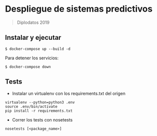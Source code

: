 # Despliegue de sistemas predictivos
> Diplodatos 2019

## Instalar y ejecutar

```
$ docker-compose up --build -d
```

Para detener los servicios:

```
$ docker-compose down
```

## Tests

- Instalar un virtualenv con los requirements.txt del origen
```
virtualenv --python=python3 .env
source .env/bin/activate
pip install -r requirements.txt
```
- Correr los tests con nosetests
```
nosetests [<package_name>]
```
